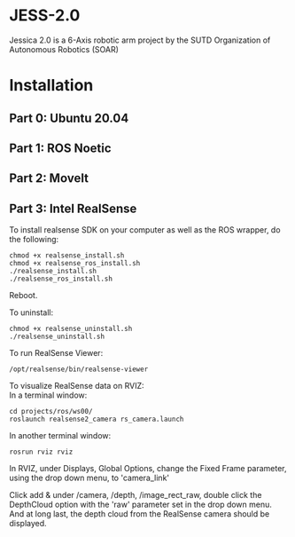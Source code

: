 # JESS-2.0
Jessica 2.0 is a 6-Axis robotic arm project by the SUTD Organization of Autonomous Robotics (SOAR)

# Installation
## Part 0: Ubuntu 20.04

## Part 1: ROS Noetic

## Part 2: MoveIt

## Part 3: Intel RealSense
To install realsense SDK on your computer as well as the ROS wrapper, do the following:
```
chmod +x realsense_install.sh
chmod +x realsense_ros_install.sh
./realsense_install.sh
./realsense_ros_install.sh
```
Reboot.

To uninstall:
```
chmod +x realsense_uninstall.sh
./realsense_uninstall.sh
```

To run RealSense Viewer:
```
/opt/realsense/bin/realsense-viewer
```

To visualize RealSense data on RVIZ:  
In a terminal window:
```
cd projects/ros/ws00/
roslaunch realsense2_camera rs_camera.launch
```

In another terminal window:
```
rosrun rviz rviz
```

In RVIZ, under Displays, Global Options, change the Fixed Frame parameter, using the drop down menu, to 'camera_link'

Click add & under /camera, /depth, /image_rect_raw, double click the DepthCloud option with the 'raw' parameter set in the drop down menu. And at long last, the depth cloud from the RealSense camera should be displayed.
